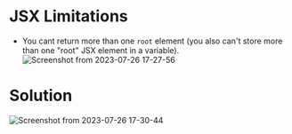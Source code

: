 # JSX Limitations

- You cant return more than one `root` element (you also can't store more than one "root" JSX element in a variable).
![Screenshot from 2023-07-26 17-27-56](https://github.com/makaubenson/Fragments-portals-refs/assets/59168713/f0ee3a72-d4f4-42d9-b685-89c77454d2fa)

# Solution
![Screenshot from 2023-07-26 17-30-44](https://github.com/makaubenson/Fragments-portals-refs/assets/59168713/1f7b3b7b-47b3-45c5-b7e8-16cbcadb9160)

